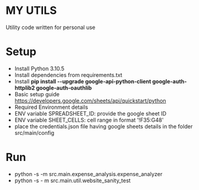 # MY UTILS
Utility code written for personal use

# Setup
- Install Python 3.10.5
- Install dependencies from requirements.txt
- Install **pip install --upgrade google-api-python-client google-auth-httplib2 google-auth-oauthlib**
- Basic setup guide https://developers.google.com/sheets/api/quickstart/python
- Required Environment details
 - ENV variable SPREADSHEET_ID: provide the google sheet ID
 - ENV variable SHEET_CELLS: cell range in format '!F35:G48'
 - place the credentials.json file having google sheets details in the folder src/main/config

# Run
- python -s -m src.main.expense_analysis.expense_analyzer 
- python -s - m src.main.util.website_sanity_test
